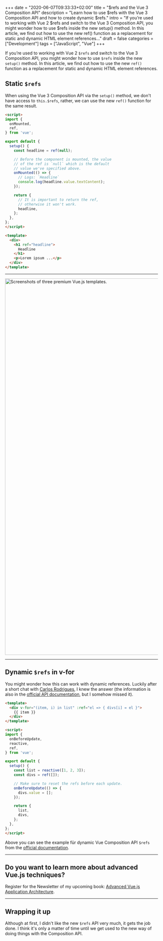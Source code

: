 +++
date = "2020-06-07T09:33:33+02:00"
title = "$refs and the Vue 3 Composition API"
description = "Learn how to use $refs with the Vue 3 Composition API and how to create dynamic $refs."
intro = "If you’re used to working with Vue 2 $refs and switch to the Vue 3 Composition API, you might wonder how to use $refs inside the new setup() method. In this article, we find out how to use the new ref() function as a replacement for static and dynamic HTML element references..."
draft = false
categories = ["Development"]
tags = ["JavaScript", "Vue"]
+++

If you’re used to working with Vue 2 `$refs` and switch to the Vue 3 Composition API, you might wonder how to use `$refs` inside the new `setup()` method. In this article, we find out how to use the new `ref()` function as a replacement for static and dynamic HTML element references.

## Static `$refs`

When using the Vue 3 Composition API via the `setup()` method, we don't have access to `this.$refs`, rather, we can use the new `ref()` function for the same result.

```html
<script>
import {
  onMounted,
  ref,
} from 'vue';

export default {
  setup() {
    const headline = ref(null);

    // Before the component is mounted, the value
    // of the ref is `null` which is the default
    // value we've specified above.
    onMounted(() => {
      // Logs: `Headline`
      console.log(headline.value.textContent);
    });

    return {
      // It is important to return the ref,
      // otherwise it won't work.
      headline,
    };
  },
};
</script>

<template>
  <div>
    <h1 ref="headline">
      Headline
    </h1>
    <p>Lorem ipsum ...</p>
  </div>
</template>
```

<div>
  <hr class="c-hr">
  <a
    style="display: block; margin-top: 1em;"
    href="https://www.creative-tim.com/templates/vuejs/?partner=143346"
  >
    <img
      src="/images/q_auto,f_auto/v1532158515/blog/assets/high-quality-templates"
      alt="Screenshots of three premium Vue.js templates."
      style="max-width: 100%; height: auto;"
      loading="lazy"
      width="1240"
      height="576"
    >
  </a>
  <hr class="c-hr">
</div>

## Dynamic `$refs` in v-for

You might wonder how this can work with dynamic references. Luckily after a short chat with [Carlos Rodrigues](https://github.com/pikax), I knew the answer (the information is also in the [official API documentation](https://composition-api.vuejs.org/api.html#template-refs), but I somehow missed it).

```html
<template>
  <div v-for="(item, i) in list" :ref="el => { divs[i] = el }">
    {{ item }}
  </div>
</template>

<script>
import {
  onBeforeUpdate,
  reactive,
  ref,
} from 'vue';

export default {
  setup() {
    const list = reactive([1, 2, 3]);
    const divs = ref([]);

    // Make sure to reset the refs before each update.
    onBeforeUpdate(() => {
      divs.value = [];
    });

    return {
      list,
      divs,
    };
  },
};
</script>
```

Above you can see the example für dynamic Vue Composition API `$refs` from the [official documentation](https://composition-api.vuejs.org/api.html#template-refs).

<div>
  <hr class="c-hr">
  <div class="c-service-info">
    <h2>Do you want to learn more about advanced Vue.js techniques?</h2>
    <p class="c-service-info__body">
      Register for the Newsletter of my upcoming book: <a class="c-anchor" href="https://oberlehner.us20.list-manage.com/subscribe?u=8476a98c5640f6c7b5530ea57&id=8b26bf120b" data-event-category="link" data-event-action="click: newsletter" data-event-label="Newsletter (article content)">Advanced Vue.js Application Architecture</a>.
    </p>
  </div>
  <hr class="c-hr">
</div>

## Wrapping it up

Although at first, I didn't like the new `$refs` API very much, it gets the job done. I think it's only a matter of time until we get used to the new way of doing things with the Composition API.
